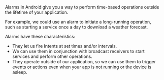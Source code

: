 Alarms in Android give you a way to perform time-based operations outside the lifetime of your application.

For example, we could use an alarm to initiate a long-running operation, such as starting a service once a day to download a weather forecast.

Alarms have these characteristics:

* They let us fire Intents at set times and/or intervals.
* We can use them in conjunction with broadcast receivers to start services and perform other operations.
* They operate outside of our application, so we can use them to trigger events or actions even when your app is not running or the device is asleep.




